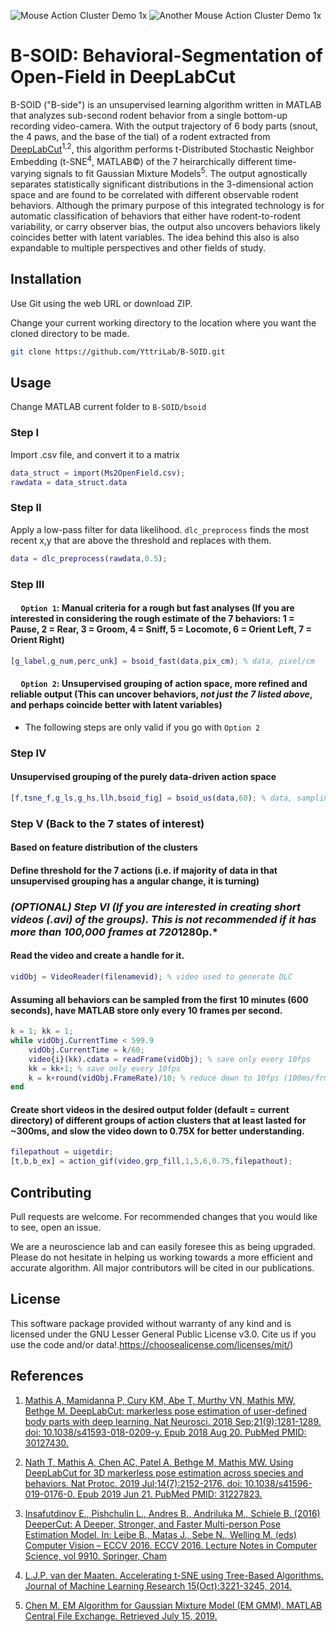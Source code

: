 ![Mouse Action Cluster Demo 1x](demo/Ms2ActGMMClustVidK.gif)
![Another Mouse Action Cluster Demo 1x](demo/AhmariMsActGMMClustVidK.gif)



# B-SOID: Behavioral-Segmentation of Open-Field in DeepLabCut

B-SOID ("B-side") is an unsupervised learning algorithm written in MATLAB that analyzes sub-second rodent behavior from a single bottom-up recording video-camera. With the output trajectory of 6 body parts (snout, the 4 paws, and the base of the tial) of a rodent extracted from [DeepLabCut](https://github.com/AlexEMG/DeepLabCut)<sup>1,2</sup>, this algorithm performs t-Distributed Stochastic Neighbor Embedding (t-SNE<sup>4</sup>, MATLAB&copy;) of the 7 heirarchically different time-varying signals to fit Gaussian Mixture Models<sup>5</sup>. The output agnostically separates statistically significant distributions in the 3-dimensional action space and are found to be correlated with different observable rodent behaviors. Although the primary purpose of this integrated technology is for automatic classification of behaviors that either have rodent-to-rodent variability, or carry observer bias, the output also uncovers behaviors likely coincides better with latent variables. The idea behind this also is also expandable to multiple perspectives and other fields of study.  

## Installation

Use Git using the web URL or download ZIP. 

Change your current working directory to the location where you want the cloned directory to be made.

```bash
git clone https://github.com/YttriLab/B-SOID.git
```

## Usage
Change MATLAB current folder to `B-SOID/bsoid` 

### Step I 
Import .csv file, and convert it to a matrix
```matlab
data_struct = import(Ms2OpenField.csv);
rawdata = data_struct.data
```
### Step II
Apply a low-pass filter for data likelihood. `dlc_preprocess` finds the most recent x,y that are above the threshold and replaces with them.
```matlab
data = dlc_preprocess(rawdata,0.5);
```
### Step III
#### &nbsp;&nbsp;&nbsp;&nbsp; `Option 1`: Manual criteria for a rough but fast analyses (If you are interested in considering the rough estimate of the 7 behaviors: 1 = Pause, 2 = Rear, 3 = Groom, 4 = Sniff, 5 = Locomote, 6 = Orient Left, 7 = Orient Right)
```matlab
[g_label,g_num,perc_unk] = bsoid_fast(data,pix_cm); % data, pixel/cm
```
#### &nbsp;&nbsp;&nbsp;&nbsp; `Option 2`: Unsupervised grouping of action space, more refined and reliable output (This can uncover behaviors, *not just the 7 listed above*, and perhaps coincide better with latent variables) 

* The following steps are only valid if you go with `Option 2`
### Step IV
#### Unsupervised grouping of the purely data-driven action space
```matlab
[f,tsne_f,g_ls,g_hs,llh,bsoid_fig] = bsoid_us(data,60); % data, sampling-rate
```
### Step V (Back to the 7 states of interest)
#### Based on feature distribution of the clusters

#### Define threshold for the 7 actions (i.e. if majority of data in that unsupervised grouping has a angular change, it is turning)


### *(OPTIONAL) Step VI (If you are interested in creating short videos (.avi) of the groups). This is not recommended if it has more than 100,000 frames at 720*1280p.*
#### Read the video and create a handle for it.
```matlab
vidObj = VideoReader(filenamevid); % video used to generate DLC
```
#### Assuming all behaviors can be sampled from the first 10 minutes (600 seconds), have MATLAB store only every 10 frames per second.
```matlab
k = 1; kk = 1;
while vidObj.CurrentTime < 599.9
    vidObj.CurrentTime = k/60;
    video{i}(kk).cdata = readFrame(vidObj); % save only every 10fps
    kk = kk+1; % save only every 10fps
    k = k+round(vidObj.FrameRate)/10; % reduce down to 10fps (100ms/frm)
end
```
#### Create short videos in the desired output folder (default = current directory) of different groups of action clusters that at least lasted for ~300ms, and slow the video down to 0.75X for better understanding.
```matlab
filepathout = uigetdir;
[t,b,b_ex] = action_gif(video,grp_fill,1,5,6,0.75,filepathout);
```


## Contributing

Pull requests are welcome. For recommended changes that you would like to see, open an issue.

We are a neuroscience lab and can easily foresee this as being upgraded. Please do not hesitate in helping us working towards a more efficient and accurate algorithm. All major contributors will be cited in our publications.

## License

This software package provided without warranty of any kind and is licensed under the GNU Lesser General Public License v3.0. 
Cite us if you use the code and/or data!.https://choosealicense.com/licenses/mit/)

## References
1. [Mathis A, Mamidanna P, Cury KM, Abe T, Murthy VN, Mathis MW, Bethge M. DeepLabCut: markerless pose estimation of user-defined body parts with deep learning. Nat Neurosci. 2018 Sep;21(9):1281-1289. doi: 10.1038/s41593-018-0209-y. Epub 2018 Aug 20. PubMed PMID: 30127430.](https://www.nature.com/articles/s41593-018-0209-y)

2. [Nath T, Mathis A, Chen AC, Patel A, Bethge M, Mathis MW. Using DeepLabCut for 3D markerless pose estimation across species and behaviors. Nat Protoc. 2019 Jul;14(7):2152-2176. doi: 10.1038/s41596-019-0176-0. Epub 2019 Jun 21. PubMed PMID: 31227823.](https://doi.org/10.1038/s41596-019-0176-0)

3. [Insafutdinov E., Pishchulin L., Andres B., Andriluka M., Schiele B. (2016) DeeperCut: A Deeper, Stronger, and Faster Multi-person Pose Estimation Model. In: Leibe B., Matas J., Sebe N., Welling M. (eds) Computer Vision – ECCV 2016. ECCV 2016. Lecture Notes in Computer Science, vol 9910. Springer, Cham](http://arxiv.org/abs/1605.03170)

4. [L.J.P. van der Maaten. Accelerating t-SNE using Tree-Based Algorithms. Journal of Machine Learning Research 15(Oct):3221-3245, 2014.](https://lvdmaaten.github.io/publications/papers/JMLR_2014.pdf)

5. [Chen M. EM Algorithm for Gaussian Mixture Model (EM GMM). MATLAB Central File Exchange. Retrieved July 15, 2019.](https://www.mathworks.com/matlabcentral/fileexchange/26184-em-algorithm-for-gaussian-mixture-model-em-gmm)

